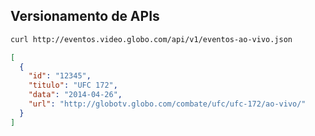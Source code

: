 ## Versionamento de APIs

```sh
curl http://eventos.video.globo.com/api/v1/eventos-ao-vivo.json
```

```json
[
  {
    "id": "12345",
    "titulo": "UFC 172",
    "data": "2014-04-26",
    "url": "http://globotv.globo.com/combate/ufc/ufc-172/ao-vivo/"
  }
]
```
